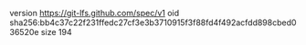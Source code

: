 version https://git-lfs.github.com/spec/v1
oid sha256:bb4c37c22f231ffedc27cf3e3b3710915f3f88fd4f492acfdd898cbed036520e
size 194
